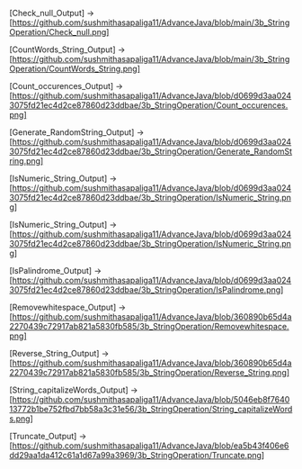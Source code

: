 [Check_null_Output] -> [https://github.com/sushmithasapaliga11/AdvanceJava/blob/main/3b_StringOperation/Check_null.png]

[CountWords_String_Output]  ->
[https://github.com/sushmithasapaliga11/AdvanceJava/blob/main/3b_StringOperation/CountWords_String.png]

[Count_occurences_Output] -> [https://github.com/sushmithasapaliga11/AdvanceJava/blob/d0699d3aa0243075fd21ec4d2ce87860d23ddbae/3b_StringOperation/Count_occurences.png]

[Generate_RandomString_Output] -> [https://github.com/sushmithasapaliga11/AdvanceJava/blob/d0699d3aa0243075fd21ec4d2ce87860d23ddbae/3b_StringOperation/Generate_RandomString.png]

[IsNumeric_String_Output] ->
[https://github.com/sushmithasapaliga11/AdvanceJava/blob/d0699d3aa0243075fd21ec4d2ce87860d23ddbae/3b_StringOperation/IsNumeric_String.png]

[IsNumeric_String_Output] -> [https://github.com/sushmithasapaliga11/AdvanceJava/blob/d0699d3aa0243075fd21ec4d2ce87860d23ddbae/3b_StringOperation/IsNumeric_String.png]

[IsPalindrome_Output] -> [https://github.com/sushmithasapaliga11/AdvanceJava/blob/d0699d3aa0243075fd21ec4d2ce87860d23ddbae/3b_StringOperation/IsPalindrome.png]

[Removewhitespace_Output] -> [https://github.com/sushmithasapaliga11/AdvanceJava/blob/360890b65d4a2270439c72917ab821a5830fb585/3b_StringOperation/Removewhitespace.png]

[Reverse_String_Output] -> [https://github.com/sushmithasapaliga11/AdvanceJava/blob/360890b65d4a2270439c72917ab821a5830fb585/3b_StringOperation/Reverse_String.png]

[String_capitalizeWords_Output] -> [https://github.com/sushmithasapaliga11/AdvanceJava/blob/5046eb8f764013772b1be752fbd7bb58a3c31e56/3b_StringOperation/String_capitalizeWords.png]

[Truncate_Output] -> [https://github.com/sushmithasapaliga11/AdvanceJava/blob/ea5b43f406e6dd29aa1da412c61a1d67a99a3969/3b_StringOperation/Truncate.png]




